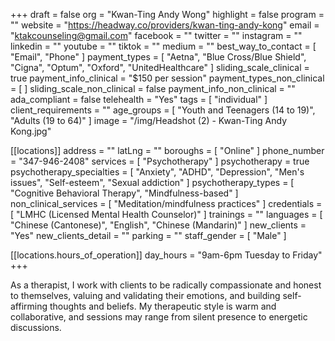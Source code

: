 +++
draft = false
org = "Kwan-Ting Andy Wong"
highlight = false
program = ""
website = "https://headway.co/providers/kwan-ting-andy-kong"
email = "ktakcounseling@gmail.com"
facebook = ""
twitter = ""
instagram = ""
linkedin = ""
youtube = ""
tiktok = ""
medium = ""
best_way_to_contact = [ "Email", "Phone" ]
payment_types = [
  "Aetna",
  "Blue Cross/Blue Shield",
  "Cigna",
  "Optum",
  "Oxford",
  "UnitedHealthcare"
]
sliding_scale_clinical = true
payment_info_clinical = "$150 per session"
payment_types_non_clinical = [ ]
sliding_scale_non_clinical = false
payment_info_non_clinical = ""
ada_compliant = false
telehealth = "Yes"
tags = [ "individual" ]
client_requirements = ""
age_groups = [ "Youth and Teenagers (14 to 19)", "Adults (19 to 64)" ]
image = "/img/Headshot (2) - Kwan-Ting Andy Kong.jpg"

[[locations]]
address = ""
latLng = ""
boroughs = [ "Online" ]
phone_number = "347-946-2408"
services = [ "Psychotherapy" ]
psychotherapy = true
psychotherapy_specialties = [
  "Anxiety",
  "ADHD",
  "Depression",
  "Men's issues",
  "Self-esteem",
  "Sexual addiction"
]
psychotherapy_types = [ "Cognitive Behavioral Therapy", "Mindfulness-based" ]
non_clinical_services = [ "Meditation/mindfulness practices" ]
credentials = [ "LMHC (Licensed Mental Health Counselor)" ]
trainings = ""
languages = [ "Chinese (Cantonese)", "English", "Chinese (Mandarin)" ]
new_clients = "Yes"
new_clients_detail = ""
parking = ""
staff_gender = [ "Male" ]

  [[locations.hours_of_operation]]
  day_hours = "9am-6pm Tuesday to Friday"
+++

As a therapist, I work with clients to be radically compassionate and honest to themselves, valuing and validating their emotions, and building self-affirming thoughts and beliefs.  My therapeutic style is warm and collaborative, and sessions may range from silent presence to energetic discussions.

